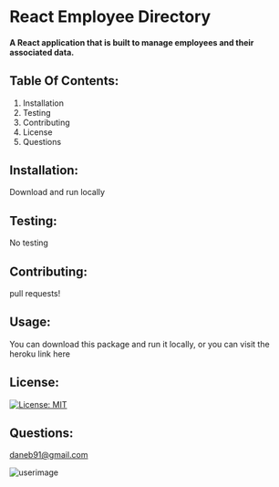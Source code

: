 # React Employee Directory 
#### A React application that is built to manage employees and their associated data. 

## Table Of Contents:
  1. Installation 
  2. Testing 
  3. Contributing
  4. License
  5. Questions 
## Installation: 
 Download and run locally 

## Testing: 
 No testing 
## Contributing: 
 pull requests! 
## Usage: 
 You can download this package and run it locally, or you can visit the heroku link here 

## License: 
 [![License: MIT](https://img.shields.io/badge/License-MIT-yellow.svg)](https://opensource.org/licenses/MIT) 
## Questions: 
daneb91@gmail.com 

![userimage](https://avatars0.githubusercontent.com/u/8218186?v=4)